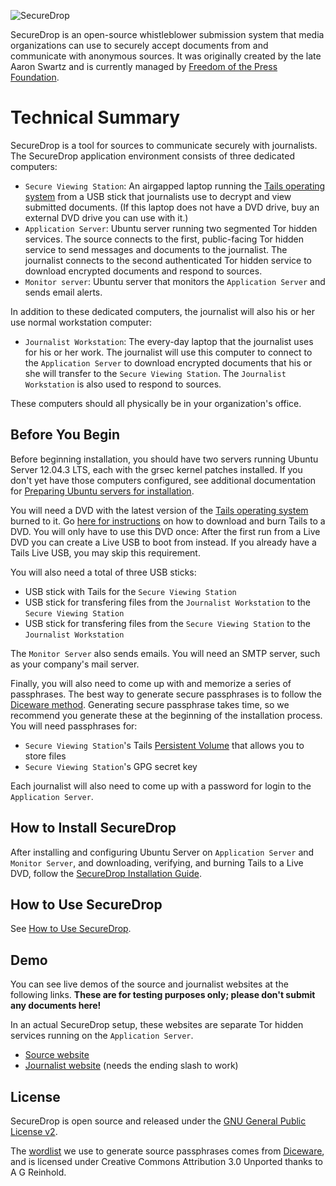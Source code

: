 ![SecureDrop](/docs/images/logo.png)

SecureDrop is an open-source whistleblower submission system that media organizations can use to securely accept documents from and communicate with anonymous sources. It was originally created by the late Aaron Swartz and is currently managed by [Freedom of the Press Foundation](https://pressfreedomfoundation.org).

# Technical Summary

SecureDrop is a tool for sources to communicate securely with journalists. The SecureDrop application environment consists of three dedicated computers:

* `Secure Viewing Station`: An airgapped laptop running the [Tails operating system](https://tails.boum.org/) from a USB stick that journalists use to decrypt and view submitted documents. (If this laptop does not have a DVD drive, buy an external DVD drive you can use with it.)
* `Application Server`: Ubuntu server running two segmented Tor hidden services. The source connects to the first, public-facing Tor hidden service to send messages and documents to the journalist. The journalist connects to the second authenticated Tor hidden service to download encrypted documents and respond to sources.
* `Monitor server`: Ubuntu server that monitors the `Application Server` and sends email alerts.

In addition to these dedicated computers, the journalist will also his or her use normal workstation computer:

* `Journalist Workstation`: The every-day laptop that the journalist uses for his or her work. The journalist will use this computer to connect to the `Application Server` to download encrypted documents that his or she will transfer to the `Secure Viewing Station`. The `Journalist Workstation` is also used to respond to sources.

These computers should all physically be in your organization's office. 

## Before You Begin

Before beginning installation, you should have two servers running Ubuntu Server 12.04.3 LTS, each with the grsec kernel patches installed. If you don't yet have those computers configured, see additional documentation for [Preparing Ubuntu servers for installation](/docs/ubuntu_config.md).

You will need a DVD with the latest version of the [Tails operating system](https://tails.boum.org/download/index.en.html) burned to it. Go [here for instructions](https://tails.boum.org/download/index.en.html) on how to download and burn Tails to a DVD. You will only have to use this DVD once: After the first run from a Live DVD you can create a Live USB to boot from instead. If you already have a Tails Live USB, you may skip this requirement.

You will also need a total of three USB sticks:
* USB stick with Tails for the `Secure Viewing Station`
* USB stick for transfering files from the `Journalist Workstation` to the `Secure Viewing Station`
* USB stick for transfering files from the `Secure Viewing Station` to the `Journalist Workstation`

The `Monitor Server` also sends emails. You will need an SMTP server, such as your company's mail server.

Finally, you will also need to come up with and memorize a series of passphrases. The best way to generate secure passphrases is to follow the [Diceware method](http://world.std.com/~reinhold/diceware.html). Generating secure passphrase takes time, so we recommend you generate these at the beginning of the installation process. You will need passphrases for:

* `Secure Viewing Station`'s Tails [Persistent Volume](https://tails.boum.org/doc/first_steps/persistence/index.en.html) that allows you to store files
* `Secure Viewing Station`'s GPG secret key

Each journalist will also need to come up with a password for login to the `Application Server`.

## How to Install SecureDrop

After installing and configuring Ubuntu Server on `Application Server` and `Monitor Server`, and downloading, verifying, and burning Tails to a Live DVD, follow the [SecureDrop Installation Guide](/docs/install.md).

## How to Use SecureDrop

See [How to Use SecureDrop](/docs/user_manual.md).

## Demo

You can see live demos of the source and journalist websites at the following links. **These are for testing purposes only; please don't submit any documents here!**

In an actual SecureDrop setup, these websites are separate Tor hidden services running on the `Application Server`.

* [Source website](http://SecureDropDemo.org)
* [Journalist website](http://SecureDropDemo.org/journalist/) (needs the ending slash to work)

## License

SecureDrop is open source and released under the [GNU General Public License v2](/LICENSE). 

The [wordlist](/securedrop/wordlist) we use to generate source passphrases comes from [Diceware](http://world.std.com/~reinhold/diceware.html), and is licensed under Creative Commons Attribution 3.0 Unported thanks to A G Reinhold.
